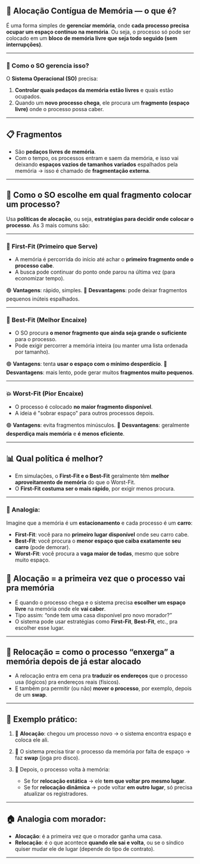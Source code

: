 ## 🧩 **Alocação Contígua de Memória** — o que é?

É uma forma simples de **gerenciar memória**, onde **cada processo precisa ocupar um espaço contínuo na memória**. Ou seja, o processo só pode ser colocado em um **bloco de memória livre que seja todo seguido (sem interrupções)**.

---

### 🧠 Como o SO gerencia isso?

O **Sistema Operacional (SO)** precisa:

1. **Controlar quais pedaços da memória estão livres** e quais estão ocupados.
2. Quando um **novo processo chega**, ele procura um **fragmento (espaço livre)** onde o processo possa caber.

---

## 📋 **Fragmentos**

- São **pedaços livres de memória**.
- Com o tempo, os processos entram e saem da memória, e isso vai deixando **espaços vazios de tamanhos variados** espalhados pela memória → isso é chamado de **fragmentação externa**.

---

## 🧠 Como o SO escolhe em qual fragmento colocar um processo?

Usa **políticas de alocação**, ou seja, **estratégias para decidir onde colocar o processo**. As 3 mais comuns são:

---

### 🥇 **First-Fit (Primeiro que Serve)**

- A memória é percorrida do início até achar o **primeiro fragmento onde o processo cabe**.
- A busca pode continuar do ponto onde parou na última vez (para economizar tempo).

🟢 **Vantagens**: rápido, simples.
🔴 **Desvantagens**: pode deixar fragmentos pequenos inúteis espalhados.

---

### 🧠 **Best-Fit (Melhor Encaixe)**

- O SO procura **o menor fragmento que ainda seja grande o suficiente** para o processo.
- Pode exigir percorrer a memória inteira (ou manter uma lista ordenada por tamanho).

🟢 **Vantagens**: tenta **usar o espaço com o mínimo desperdício**.
🔴 **Desvantagens**: mais lento, pode gerar muitos **fragmentos muito pequenos**.

---

### 💥 **Worst-Fit (Pior Encaixe)**

- O processo é colocado **no maior fragmento disponível**.
- A ideia é "sobrar espaço" para outros processos depois.

🟢 **Vantagens**: evita fragmentos minúsculos.
🔴 **Desvantagens**: geralmente **desperdiça mais memória** e **é menos eficiente**.

---

## 📊 Qual política é melhor?

- Em simulações, o **First-Fit e o Best-Fit** geralmente têm **melhor aproveitamento de memória** do que o Worst-Fit.
- O **First-Fit costuma ser o mais rápido**, por exigir menos procura.

---

### 🧠 Analogia:

Imagine que a memória é um **estacionamento** e cada processo é um **carro**:

- **First-Fit**: você para no **primeiro lugar disponível** onde seu carro cabe.
- **Best-Fit**: você procura o **menor espaço que caiba exatamente seu carro** (pode demorar).
- **Worst-Fit**: você procura a **vaga maior de todas**, mesmo que sobre muito espaço.


## 🧩 **Alocação** = a **primeira vez** que o processo vai pra memória

* É quando o processo chega e o sistema precisa **escolher um espaço livre** na memória onde ele **vai caber**.
* Tipo assim: “onde tem uma casa disponível pro novo morador?”
* O sistema pode usar estratégias como **First-Fit**, **Best-Fit**, etc., pra escolher esse lugar.

---

## 🔁 **Relocação** = como o processo “enxerga” a memória **depois de já estar alocado**

* A relocação entra em cena pra **traduzir os endereços** que o processo usa (lógicos) pra endereços reais (físicos).
* E também pra permitir (ou não) **mover o processo**, por exemplo, depois de um **swap**.

---

## 🧠 Exemplo prático:

1. 👶 **Alocação**: chegou um processo novo → o sistema encontra espaço e coloca ele ali.
2. 💾 O sistema precisa tirar o processo da memória por falta de espaço → faz **swap** (joga pro disco).
3. 🔁 Depois, o processo volta à memória:

   * Se for **relocação estática** → ele **tem que voltar pro mesmo lugar**.
   * Se for **relocação dinâmica** → pode voltar **em outro lugar**, só precisa atualizar os registradores.

---

## 🏠 Analogia com morador:

* **Alocação**: é a primeira vez que o morador ganha uma casa.
* **Relocação**: é o que acontece **quando ele sai e volta**, ou se o síndico quiser mudar ele de lugar (depende do tipo de contrato).

---
